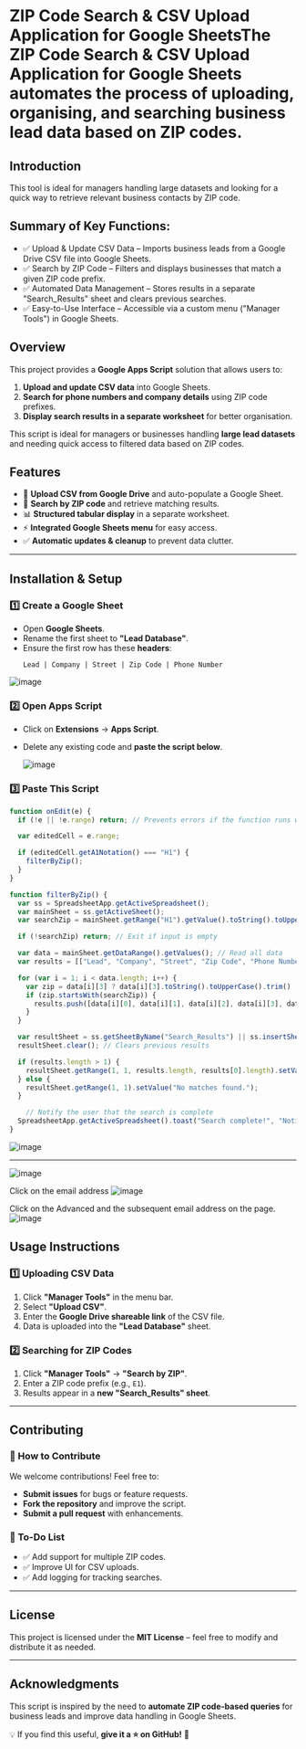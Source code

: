 # **ZIP Code Search & CSV Upload Application for Google Sheets**The ZIP Code Search &amp; CSV Upload Application for Google Sheets automates the process of uploading, organising, and searching business lead data based on ZIP codes.

## **Introduction**
This tool is ideal for managers handling large datasets and looking for a quick way to retrieve relevant business contacts by ZIP code. 

## **Summary of Key Functions:**
* ✅ Upload & Update CSV Data – Imports business leads from a Google Drive CSV file into Google Sheets.
* ✅ Search by ZIP Code – Filters and displays businesses that match a given ZIP code prefix.
* ✅ Automated Data Management – Stores results in a separate "Search_Results" sheet and clears previous searches.
* ✅ Easy-to-Use Interface – Accessible via a custom menu ("Manager Tools") in Google Sheets.

## **Overview**
This project provides a **Google Apps Script** solution that allows users to:
1. **Upload and update CSV data** into Google Sheets.
2. **Search for phone numbers and company details** using ZIP code prefixes.
3. **Display search results in a separate worksheet** for better organisation.

This script is ideal for managers or businesses handling **large lead datasets** and needing quick access to filtered data based on ZIP codes.

## **Features**
- 📂 **Upload CSV from Google Drive** and auto-populate a Google Sheet.
- 🔎 **Search by ZIP code** and retrieve matching results.
- 📊 **Structured tabular display** in a separate worksheet.
- ⚡ **Integrated Google Sheets menu** for easy access.
- ✅ **Automatic updates & cleanup** to prevent data clutter.

---

## **Installation & Setup**

### **1️⃣ Create a Google Sheet**
- Open **Google Sheets**.
- Rename the first sheet to **"Lead Database"**.
- Ensure the first row has these **headers**:
  ```plaintext
  Lead | Company | Street | Zip Code | Phone Number
  ```
![image](https://github.com/user-attachments/assets/6ebb9ade-f489-418f-95f3-5602db78d912)

### **2️⃣ Open Apps Script**
- Click on **Extensions** → **Apps Script**.
- Delete any existing code and **paste the script below**.

  ![image](https://github.com/user-attachments/assets/a8e49cef-45f5-4765-bf7f-c74ad2fa8b14)


### **3️⃣ Paste This Script**
```javascript
function onEdit(e) {
  if (!e || !e.range) return; // Prevents errors if the function runs without an event object

  var editedCell = e.range;

  if (editedCell.getA1Notation() === "H1") {
    filterByZip();
  }
}

function filterByZip() {
  var ss = SpreadsheetApp.getActiveSpreadsheet();
  var mainSheet = ss.getActiveSheet();
  var searchZip = mainSheet.getRange("H1").getValue().toString().toUpperCase().trim();

  if (!searchZip) return; // Exit if input is empty

  var data = mainSheet.getDataRange().getValues(); // Read all data
  var results = [["Lead", "Company", "Street", "Zip Code", "Phone Number"]]; // Table headers

  for (var i = 1; i < data.length; i++) {
    var zip = data[i][3] ? data[i][3].toString().toUpperCase().trim() : "";
    if (zip.startsWith(searchZip)) {
      results.push([data[i][0], data[i][1], data[i][2], data[i][3], data[i][4]]);
    }
  }

  var resultSheet = ss.getSheetByName("Search_Results") || ss.insertSheet("Search_Results");
  resultSheet.clear(); // Clears previous results

  if (results.length > 1) {
    resultSheet.getRange(1, 1, results.length, results[0].length).setValues(results);
  } else {
    resultSheet.getRange(1, 1).setValue("No matches found.");
  }

    // Notify the user that the search is complete
  SpreadsheetApp.getActiveSpreadsheet().toast("Search complete!", "Notification", 3);
}

```
![image](https://github.com/user-attachments/assets/2a95e2d8-7c4d-4bde-b641-233505954948)

---

![image](https://github.com/user-attachments/assets/e3d86d42-be9a-4c58-8774-03a286b01cdf)

Click on the email address
![image](https://github.com/user-attachments/assets/bf65ac93-c816-47db-a64d-6f5e578e7864)

Click on the Advanced and the subsequent email address on the page.
![image](https://github.com/user-attachments/assets/df32ceb6-3d07-4766-b496-829cd1f01c54)

## **Usage Instructions**

### **1️⃣ Uploading CSV Data**
1. Click **"Manager Tools"** in the menu bar.
2. Select **"Upload CSV"**.
3. Enter the **Google Drive shareable link** of the CSV file.
4. Data is uploaded into the **"Lead Database"** sheet.

### **2️⃣ Searching for ZIP Codes**
1. Click **"Manager Tools"** → **"Search by ZIP"**.
2. Enter a ZIP code prefix (e.g., `E1`).
3. Results appear in a **new "Search_Results" sheet**.

---

## **Contributing**
### **🔧 How to Contribute**
We welcome contributions! Feel free to:
- **Submit issues** for bugs or feature requests.
- **Fork the repository** and improve the script.
- **Submit a pull request** with enhancements.

### **📝 To-Do List**
- ✅ Add support for multiple ZIP codes.
- ✅ Improve UI for CSV uploads.
- ✅ Add logging for tracking searches.

---

## **License**
This project is licensed under the **MIT License** – feel free to modify and distribute it as needed.

---

## **Acknowledgments**
This script is inspired by the need to **automate ZIP code-based queries** for business leads and improve data handling in Google Sheets.

💡 If you find this useful, **give it a ⭐ on GitHub!** 🚀

